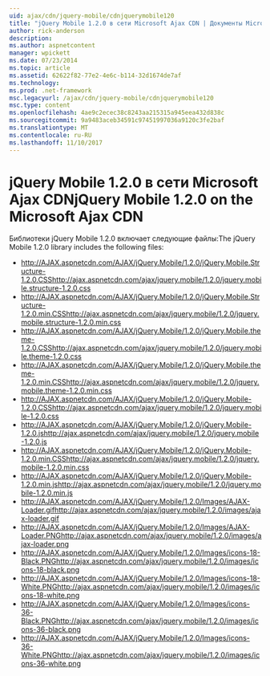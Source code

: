 ```yaml
---
uid: ajax/cdn/jquery-mobile/cdnjquerymobile120
title: "jQuery Mobile 1.2.0 в сети Microsoft Ajax CDN | Документы Microsoft"
author: rick-anderson
description: 
ms.author: aspnetcontent
manager: wpickett
ms.date: 07/23/2014
ms.topic: article
ms.assetid: 62622f82-77e2-4e6c-b114-32d1674de7af
ms.technology: 
ms.prod: .net-framework
msc.legacyurl: /ajax/cdn/jquery-mobile/cdnjquerymobile120
msc.type: content
ms.openlocfilehash: 4ae9c2ecec38c8243aa215315a945eea432d838c
ms.sourcegitcommit: 9a9483aceb34591c97451997036a9120c3fe2baf
ms.translationtype: MT
ms.contentlocale: ru-RU
ms.lasthandoff: 11/10/2017
---
```

<a name="jquery-mobile-120-on-the-microsoft-ajax-cdn"></a><span data-ttu-id="22dfa-102">jQuery Mobile 1.2.0 в сети Microsoft Ajax CDN</span><span class="sxs-lookup"><span data-stu-id="22dfa-102">jQuery Mobile 1.2.0 on the Microsoft Ajax CDN</span></span>
====================
<span data-ttu-id="22dfa-103">Библиотеки jQuery Mobile 1.2.0 включает следующие файлы:</span><span class="sxs-lookup"><span data-stu-id="22dfa-103">The jQuery Mobile 1.2.0 library includes the following files:</span></span>

- <span data-ttu-id="22dfa-104">http://AJAX.aspnetcdn.com/AJAX/jQuery.Mobile/1.2.0/jQuery.Mobile.Structure-1.2.0.CSS</span><span class="sxs-lookup"><span data-stu-id="22dfa-104">http://ajax.aspnetcdn.com/ajax/jquery.mobile/1.2.0/jquery.mobile.structure-1.2.0.css</span></span>
- <span data-ttu-id="22dfa-105">http://AJAX.aspnetcdn.com/AJAX/jQuery.Mobile/1.2.0/jQuery.Mobile.Structure-1.2.0.min.CSS</span><span class="sxs-lookup"><span data-stu-id="22dfa-105">http://ajax.aspnetcdn.com/ajax/jquery.mobile/1.2.0/jquery.mobile.structure-1.2.0.min.css</span></span>
- <span data-ttu-id="22dfa-106">http://AJAX.aspnetcdn.com/AJAX/jQuery.Mobile/1.2.0/jQuery.Mobile.theme-1.2.0.CSS</span><span class="sxs-lookup"><span data-stu-id="22dfa-106">http://ajax.aspnetcdn.com/ajax/jquery.mobile/1.2.0/jquery.mobile.theme-1.2.0.css</span></span>
- <span data-ttu-id="22dfa-107">http://AJAX.aspnetcdn.com/AJAX/jQuery.Mobile/1.2.0/jQuery.Mobile.theme-1.2.0.min.CSS</span><span class="sxs-lookup"><span data-stu-id="22dfa-107">http://ajax.aspnetcdn.com/ajax/jquery.mobile/1.2.0/jquery.mobile.theme-1.2.0.min.css</span></span>
- <span data-ttu-id="22dfa-108">http://AJAX.aspnetcdn.com/AJAX/jQuery.Mobile/1.2.0/jQuery.Mobile-1.2.0.CSS</span><span class="sxs-lookup"><span data-stu-id="22dfa-108">http://ajax.aspnetcdn.com/ajax/jquery.mobile/1.2.0/jquery.mobile-1.2.0.css</span></span>
- <span data-ttu-id="22dfa-109">http://AJAX.aspnetcdn.com/AJAX/jQuery.Mobile/1.2.0/jQuery.Mobile-1.2.0.js</span><span class="sxs-lookup"><span data-stu-id="22dfa-109">http://ajax.aspnetcdn.com/ajax/jquery.mobile/1.2.0/jquery.mobile-1.2.0.js</span></span>
- <span data-ttu-id="22dfa-110">http://AJAX.aspnetcdn.com/AJAX/jQuery.Mobile/1.2.0/jQuery.Mobile-1.2.0.min.CSS</span><span class="sxs-lookup"><span data-stu-id="22dfa-110">http://ajax.aspnetcdn.com/ajax/jquery.mobile/1.2.0/jquery.mobile-1.2.0.min.css</span></span>
- <span data-ttu-id="22dfa-111">http://AJAX.aspnetcdn.com/AJAX/jQuery.Mobile/1.2.0/jQuery.Mobile-1.2.0.min.js</span><span class="sxs-lookup"><span data-stu-id="22dfa-111">http://ajax.aspnetcdn.com/ajax/jquery.mobile/1.2.0/jquery.mobile-1.2.0.min.js</span></span>
- <span data-ttu-id="22dfa-112">http://AJAX.aspnetcdn.com/AJAX/jQuery.Mobile/1.2.0/Images/AJAX-Loader.gif</span><span class="sxs-lookup"><span data-stu-id="22dfa-112">http://ajax.aspnetcdn.com/ajax/jquery.mobile/1.2.0/images/ajax-loader.gif</span></span>
- <span data-ttu-id="22dfa-113">http://AJAX.aspnetcdn.com/AJAX/jQuery.Mobile/1.2.0/Images/AJAX-Loader.PNG</span><span class="sxs-lookup"><span data-stu-id="22dfa-113">http://ajax.aspnetcdn.com/ajax/jquery.mobile/1.2.0/images/ajax-loader.png</span></span>
- <span data-ttu-id="22dfa-114">http://AJAX.aspnetcdn.com/AJAX/jQuery.Mobile/1.2.0/Images/icons-18-Black.PNG</span><span class="sxs-lookup"><span data-stu-id="22dfa-114">http://ajax.aspnetcdn.com/ajax/jquery.mobile/1.2.0/images/icons-18-black.png</span></span>
- <span data-ttu-id="22dfa-115">http://AJAX.aspnetcdn.com/AJAX/jQuery.Mobile/1.2.0/Images/icons-18-White.PNG</span><span class="sxs-lookup"><span data-stu-id="22dfa-115">http://ajax.aspnetcdn.com/ajax/jquery.mobile/1.2.0/images/icons-18-white.png</span></span>
- <span data-ttu-id="22dfa-116">http://AJAX.aspnetcdn.com/AJAX/jQuery.Mobile/1.2.0/Images/icons-36-Black.PNG</span><span class="sxs-lookup"><span data-stu-id="22dfa-116">http://ajax.aspnetcdn.com/ajax/jquery.mobile/1.2.0/images/icons-36-black.png</span></span>
- <span data-ttu-id="22dfa-117">http://AJAX.aspnetcdn.com/AJAX/jQuery.Mobile/1.2.0/Images/icons-36-White.PNG</span><span class="sxs-lookup"><span data-stu-id="22dfa-117">http://ajax.aspnetcdn.com/ajax/jquery.mobile/1.2.0/images/icons-36-white.png</span></span>
